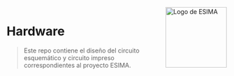 <picture>
  <source media="(prefers-color-scheme: dark)" srcset="https://i.imgur.com/kT6ZOKA.png">
  <img height=140 align="right" alt="Logo de ESIMA" src="https://i.imgur.com/QVbBpEk.png">
</picture>

# Hardware
> Este repo contiene el diseño del circuito esquemático y circuito impreso correspondientes al proyecto ESIMA.

